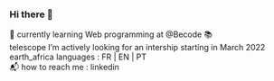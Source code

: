 ### Hi there 👋

🌱 currently learning Web programming at @Becode 📚\
telescope I’m actively looking for an intership starting in March 2022\
earth_africa languages : FR | EN | PT\
📬 how to reach me : linkedin
